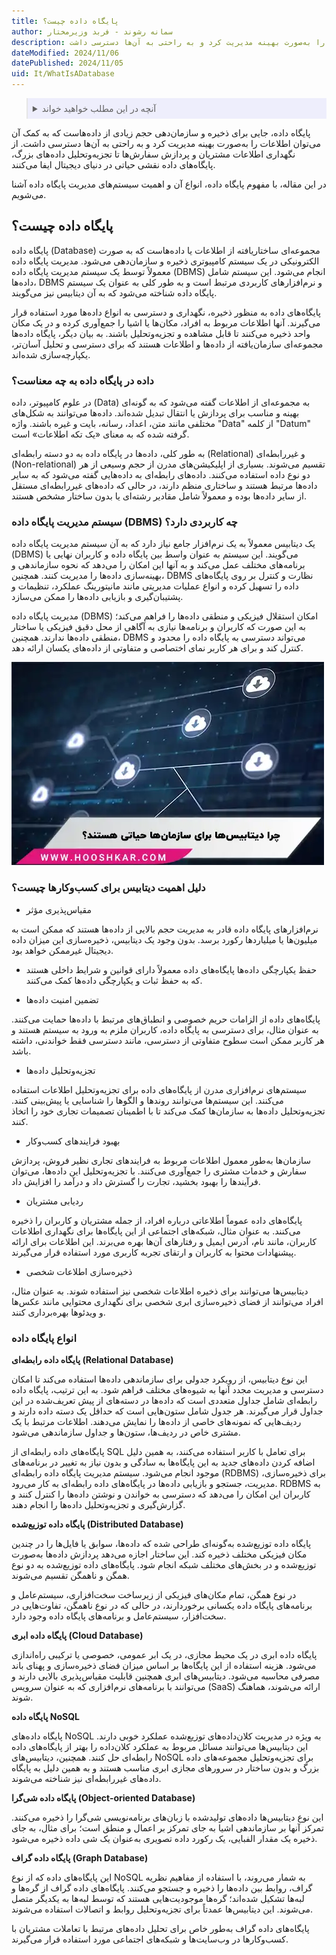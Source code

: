 ```yaml
---
title: پایگاه داده چیست؟ 
author: سمانه رشوند - فربد وزیرمختار
description: پایگاه داده، جایی برای ذخیره و سازمان‌دهی حجم زیادی از داده‌هاست که به کمک آن می‌توان اطلاعات را به‌صورت بهینه مدیریت کرد و به راحتی به آن‌ها دسترسی داشت.
dateModified: 2024/11/06
datePublished: 2024/11/05
uid: It/WhatIsADatabase
---
```

<blockquote style="background-color:#eeeefc; padding:0.5rem">

<details>
  <summary>آنچه در این مطلب خواهید خواند</summary>
  <ul>
   <li>پایگاه داده چیست؟</li>
   <li>داده در پایگاه داده به چه معناست؟</li>
   <li>سیستم مدیریت پایگاه داده (DBMS) چه کاربردی دارد؟</li>
   <li>دلیل اهمیت دیتابیس برای کسب‌وکارها چیست؟</li>
   <li>انواع پایگاه داده</li>
  </ul>
</details>
</blockquote>

  پایگاه داده، جایی برای ذخیره و سازمان‌دهی حجم زیادی از داده‌هاست که به کمک آن می‌توان اطلاعات را به‌صورت بهینه مدیریت کرد و به راحتی به آن‌ها دسترسی داشت. از نگهداری اطلاعات مشتریان و پردازش سفارش‌ها تا تجزیه‌وتحلیل داده‌های بزرگ، پایگاه‌های داده نقشی حیاتی در دنیای دیجیتال ایفا می‌کنند.
  
  در این مقاله، با مفهوم پایگاه داده، انواع آن و اهمیت سیستم‌های مدیریت پایگاه داده  آشنا می‌شویم.
 
 ## پایگاه داده چیست؟

پایگاه داده (Database) مجموعه‌ای ساختاریافته از اطلاعات یا داده‌هاست که به صورت الکترونیکی در یک سیستم کامپیوتری ذخیره و سازمان‌دهی می‌شود. مدیریت پایگاه داده معمولاً توسط یک سیستم مدیریت پایگاه داده (DBMS) انجام می‌شود. این سیستم شامل داده‌ها، DBMS و نرم‌افزارهای کاربردی مرتبط است و به طور کلی به عنوان یک سیستم پایگاه داده شناخته می‌شود که به آن دیتابیس نیز می‌گویند.

پایگاه‌های داده به منظور ذخیره، نگهداری و دسترسی به انواع داده‌ها مورد استفاده قرار می‌گیرند. آنها اطلاعات مربوط به افراد، مکان‌ها یا اشیا را جمع‌آوری کرده و در یک مکان واحد ذخیره می‌کنند تا قابل مشاهده و تجزیه‌وتحلیل باشند. به بیان دیگر، پایگاه داده‌ها مجموعه‌ای سازمان‌یافته از داده‌ها و اطلاعات هستند که برای دسترسی و تحلیل آسان‌تر، یکپارچه‌سازی شده‌اند.

### داده در پایگاه داده به چه معناست؟

در علوم کامپیوتر، داده (Data) به مجموعه‌ای از اطلاعات گفته می‌شود که به گونه‌ای بهینه و مناسب برای پردازش یا انتقال تبدیل شده‌اند. داده‌ها می‌توانند به شکل‌های مختلفی مانند متن، اعداد، رسانه، بایت و غیره باشند. واژه "Data" از کلمه "Datum" گرفته شده که به معنای «یک تکه اطلاعات» است.

به طور کلی، داده‌ها در پایگاه داده به دو دسته رابطه‌ای (Relational) و غیررابطه‌ای (Non-relational) تقسیم می‌شوند. بسیاری از اپلیکیشن‌های مدرن از حجم وسیعی از هر دو نوع داده استفاده می‌کنند. داده‌های رابطه‌ای به داده‌هایی گفته می‌شود که به سایر داده‌ها مرتبط هستند و ساختاری منظم دارند، در حالی که داده‌های غیررابطه‌ای مستقل از سایر داده‌ها بوده و معمولاً شامل مقادیر رشته‌ای یا بدون ساختار مشخص هستند.

### سیستم مدیریت پایگاه داده (DBMS) چه کاربردی دارد؟

یک دیتابیس معمولاً به یک نرم‌افزار جامع نیاز دارد که به آن سیستم مدیریت پایگاه داده (DBMS) می‌گویند. این سیستم به عنوان واسط بین پایگاه داده و کاربران نهایی یا برنامه‌های مختلف عمل می‌کند و به آنها این امکان را می‌دهد که نحوه سازماندهی و بهینه‌سازی داده‌ها را مدیریت کنند. همچنین، DBMS نظارت و کنترل بر روی پایگاه‌های داده را تسهیل کرده و انواع عملیات مدیریتی مانند مانیتورینگ عملکرد، تنظیمات و پشتیبان‌گیری و بازیابی داده‌ها را ممکن می‌سازد.

 مدیریت پایگاه داده (DBMS) امکان استقلال فیزیکی و منطقی داده‌ها را فراهم می‌کند؛ به این صورت که کاربران و برنامه‌ها نیازی به آگاهی از محل دقیق فیزیکی یا ساختار منطقی داده‌ها ندارند. همچنین، DBMS می‌تواند دسترسی به پایگاه داده را محدود و کنترل کند و برای هر کاربر نمای اختصاصی و متفاوتی از داده‌های یکسان ارائه دهد.

![چرا دیتابیس ها برای سازمان ها حیاتی هستند؟](./Images/WhyAreDatabasesEssentialForOrganizations.webp)

### دلیل اهمیت دیتابیس برای کسب‌وکارها چیست؟

-	مقیاس‌پذیری مؤثر

 نرم‌افزارهای پایگاه داده قادر به مدیریت حجم بالایی از داده‌ها هستند که ممکن است به میلیون‌ها یا میلیاردها رکورد برسد. بدون وجود یک دیتابیس، ذخیره‌سازی این میزان داده دیجیتال غیرممکن خواهد بود.

- حفظ یکپارچگی داده‌ها
 پایگاه‌های داده معمولاً دارای قوانین و شرایط داخلی هستند که به حفظ ثبات و یکپارچگی داده‌ها کمک می‌کنند.

- تضمین امنیت داده‌ها

پایگاه‌های داده از الزامات حریم خصوصی و انطباق‌های مرتبط با داده‌ها حمایت می‌کنند. به عنوان مثال، برای دسترسی به پایگاه داده، کاربران ملزم به ورود به سیستم هستند و هر کاربر ممکن است سطوح متفاوتی از دسترسی، مانند دسترسی فقط خواندنی، داشته باشد.

-	تجزیه‌وتحلیل داده‌ها

 سیستم‌های نرم‌افزاری مدرن از پایگاه‌های داده برای تجزیه‌وتحلیل اطلاعات استفاده می‌کنند. این سیستم‌ها می‌توانند روندها و الگوها را شناسایی یا پیش‌بینی کنند. تجزیه‌وتحلیل داده‌ها به سازمان‌ها کمک می‌کند تا با اطمینان تصمیمات تجاری خود را اتخاذ کنند.

-	بهبود فرایندهای کسب‌وکار

سازمان‌ها به‌طور معمول اطلاعات مربوط به فرایندهای تجاری نظیر فروش، پردازش سفارش و خدمات مشتری را جمع‌آوری می‌کنند. با تجزیه‌وتحلیل این داده‌ها، می‌توان فرآیندها را بهبود بخشید، تجارت را گسترش داد و درآمد را افزایش داد.

-	ردیابی مشتریان

پایگاه‌های داده عموماً اطلاعاتی درباره افراد، از جمله مشتریان و کاربران را ذخیره می‌کنند. به عنوان مثال، شبکه‌های اجتماعی از این پایگاه‌ها برای نگهداری اطلاعات کاربران، مانند نام، آدرس ایمیل و رفتارهای آن‌ها بهره می‌برند. این اطلاعات برای ارائه پیشنهادات محتوا به کاربران و ارتقای تجربه کاربری مورد استفاده قرار می‌گیرند.

-	ذخیره‌سازی اطلاعات شخصی

 دیتابیس‌ها می‌توانند برای ذخیره اطلاعات شخصی نیز استفاده شوند. به عنوان مثال، افراد می‌توانند از فضای ذخیره‌سازی ابری شخصی برای نگهداری محتوایی مانند عکس‌ها و ویدئوها بهره‌برداری کنند.

### انواع پایگاه داده

**پایگاه داده رابطه‌ای (Relational Database)**

این نوع دیتابیس، از رویکرد جدولی برای سازماندهی داده‌ها استفاده می‌کند تا امکان دسترسی و مدیریت مجدد آنها به شیوه‌های مختلف فراهم شود. به این ترتیب، پایگاه داده رابطه‌ای شامل جداول متعددی است که داده‌ها در دسته‌های از پیش تعریف‌شده در این جداول قرار می‌گیرند. هر جدول شامل ستون‌هایی است که حداقل یک دسته داده دارند و ردیف‌هایی که نمونه‌های خاصی از داده‌ها را نمایش می‌دهند. اطلاعات مرتبط با یک مشتری خاص در ردیف‌ها، ستون‌ها و جداول سازماندهی می‌شود.

پایگاه‌های داده رابطه‌ای از SQL برای تعامل با کاربر استفاده می‌کنند، به همین دلیل اضافه کردن داده‌های جدید به این پایگاه‌ها به سادگی و بدون نیاز به تغییر در برنامه‌های موجود انجام می‌شود. سیستم مدیریت پایگاه داده رابطه‌ای (RDBMS) برای ذخیره‌سازی، مدیریت، جستجو و بازیابی داده‌ها در پایگاه‌های داده رابطه‌ای به کار می‌رود. RDBMS به کاربران این امکان را می‌دهد که دسترسی به خواندن و نوشتن داده‌ها را کنترل کنند و گزارش‌گیری و تجزیه‌وتحلیل داده‌ها را انجام دهند.

**پایگاه داده توزیع‌شده (Distributed Database)**

پایگاه داده توزیع‌شده به‌گونه‌ای طراحی شده که داده‌ها، سوابق یا فایل‌ها را در چندین مکان فیزیکی مختلف ذخیره کند. این ساختار اجازه می‌دهد پردازش داده‌ها به‌صورت توزیع‌شده و در بخش‌های مختلف شبکه انجام شود. پایگاه‌های داده توزیع‌شده به دو نوع همگن و ناهمگن تقسیم می‌شوند. 

در نوع همگن، تمام مکان‌های فیزیکی از زیرساخت سخت‌افزاری، سیستم‌عامل و برنامه‌های پایگاه داده یکسانی برخوردارند، در حالی که در نوع ناهمگن، تفاوت‌هایی در سخت‌افزار، سیستم‌عامل و برنامه‌های پایگاه داده وجود دارد.

**پایگاه داده ابری (Cloud Database)**

پایگاه داده ابری در یک محیط مجازی، در یک ابر عمومی، خصوصی یا ترکیبی راه‌اندازی می‌شود. هزینه استفاده از این پایگاه‌ها بر اساس میزان فضای ذخیره‌سازی و پهنای باند مصرفی محاسبه می‌شود. دیتابیس‌های ابری همچنین قابلیت مقیاس‌پذیری بالایی دارند و می‌توانند با برنامه‌های نرم‌افزاری که به عنوان سرویس (SaaS) ارائه می‌شوند، هماهنگ شوند.

**پایگاه داده NoSQL**

پایگاه داده‌های NoSQL به ویژه در مدیریت کلان‌داده‌های توزیع‌شده عملکرد خوبی دارند. این دیتابیس‌ها می‌توانند مسائل مربوط به عملکرد کلان‌داده را بهتر از پایگاه‌های داده رابطه‌ای حل کنند. همچنین، دیتابیس‌های NoSQL برای تجزیه‌وتحلیل مجموعه‌های داده بزرگ و بدون ساختار در سرورهای مجازی ابری مناسب هستند و به همین دلیل به پایگاه داده‌های غیررابطه‌ای نیز شناخته می‌شوند.

**پایگاه داده شی‌گرا (Object-oriented Database)**

این نوع دیتابیس‌ها داده‌های تولیدشده با زبان‌های برنامه‌نویسی شی‌گرا را ذخیره می‌کنند. تمرکز آنها بر سازماندهی اشیا به جای تمرکز بر اعمال و منطق است؛ برای مثال، به جای ذخیره یک مقدار الفبایی، یک رکورد داده تصویری به‌عنوان یک شی داده ذخیره می‌شود.

**پایگاه داده گراف (Graph Database)**

این پایگاه‌های داده که از نوع NoSQL به شمار می‌روند، با استفاده از مفاهیم نظریه گراف، روابط بین داده‌ها را ذخیره و جستجو می‌کنند. پایگاه‌های داده گراف از گره‌ها و لبه‌ها تشکیل شده‌اند؛ گره‌ها موجودیت‌هایی هستند که توسط لبه‌ها به یکدیگر متصل می‌شوند.
این دیتابیس‌ها عمدتاً برای تجزیه‌وتحلیل روابط و اتصالات استفاده می‌شوند.

پایگاه‌های داده گراف به‌طور خاص برای تحلیل داده‌های مرتبط با تعاملات مشتریان با کسب‌وکارها در وب‌سایت‌ها و شبکه‌های اجتماعی مورد استفاده قرار می‌گیرند.
